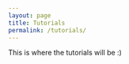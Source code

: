 ```yaml
---
layout: page
title: Tutorials
permalink: /tutorials/
---
```

This is where the tutorials will be :)
